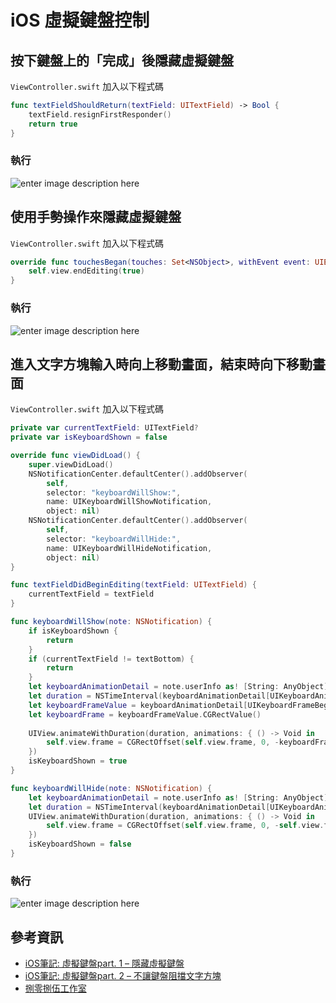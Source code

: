 # iOS 虛擬鍵盤控制

##  按下鍵盤上的「完成」後隱藏虛擬鍵盤

`ViewController.swift` 加入以下程式碼
```swift
func textFieldShouldReturn(textField: UITextField) -> Bool {
	textField.resignFirstResponder()
	return true
}
```

### 執行

![enter image description here](https://8085studio.files.wordpress.com/2015/06/ios-hide-keyboard-p31.gif)

## 使用手勢操作來隱藏虛擬鍵盤

`ViewController.swift` 加入以下程式碼
```swift
override func touchesBegan(touches: Set<NSObject>, withEvent event: UIEvent) {
	self.view.endEditing(true)
}
```

### 執行

![enter image description here](https://8085studio.files.wordpress.com/2015/06/ios-hide-keyboard-p4.gif)

## 進入文字方塊輸入時向上移動畫面，結束時向下移動畫面

`ViewController.swift` 加入以下程式碼

```swift
private var currentTextField: UITextField?
private var isKeyboardShown = false

override func viewDidLoad() {
    super.viewDidLoad()
    NSNotificationCenter.defaultCenter().addObserver(
        self,
        selector: "keyboardWillShow:",
        name: UIKeyboardWillShowNotification,
        object: nil)
    NSNotificationCenter.defaultCenter().addObserver(
        self,
        selector: "keyboardWillHide:",
        name: UIKeyboardWillHideNotification,
        object: nil)
}

func textFieldDidBeginEditing(textField: UITextField) {
    currentTextField = textField
}

func keyboardWillShow(note: NSNotification) {
    if isKeyboardShown {
        return
    }
    if (currentTextField != textBottom) {
        return
    }
    let keyboardAnimationDetail = note.userInfo as! [String: AnyObject]
    let duration = NSTimeInterval(keyboardAnimationDetail[UIKeyboardAnimationDurationUserInfoKey]! as! NSNumber)
    let keyboardFrameValue = keyboardAnimationDetail[UIKeyboardFrameBeginUserInfoKey]! as! NSValue
    let keyboardFrame = keyboardFrameValue.CGRectValue()
    
    UIView.animateWithDuration(duration, animations: { () -> Void in
        self.view.frame = CGRectOffset(self.view.frame, 0, -keyboardFrame.size.height)
    })
    isKeyboardShown = true
}

func keyboardWillHide(note: NSNotification) {
    let keyboardAnimationDetail = note.userInfo as! [String: AnyObject]
    let duration = NSTimeInterval(keyboardAnimationDetail[UIKeyboardAnimationDurationUserInfoKey]! as! NSNumber)
    UIView.animateWithDuration(duration, animations: { () -> Void in
        self.view.frame = CGRectOffset(self.view.frame, 0, -self.view.frame.origin.y)
    })
    isKeyboardShown = false
}
```

### 執行

![enter image description here](https://8085studio.files.wordpress.com/2015/07/ios-hide-keyboard-p5.gif)

## 參考資訊

  - [iOS筆記: 虛擬鍵盤part. 1 – 隱藏虛擬鍵盤](https://8085studio.wordpress.com/2015/06/21/ios%E7%AD%86%E8%A8%98-%E8%99%9B%E6%93%AC%E9%8D%B5%E7%9B%A4part-1-%E9%9A%B1%E8%97%8F%E8%99%9B%E6%93%AC%E9%8D%B5%E7%9B%A4/)
  - [iOS筆記: 虛擬鍵盤part. 2 – 不讓鍵盤阻擋文字方塊](https://8085studio.wordpress.com/2015/07/16/ios%e7%ad%86%e8%a8%98-%e8%99%9b%e6%93%ac%e9%8d%b5%e7%9b%a4part-2-%e4%b8%8d%e8%ae%93%e9%8d%b5%e7%9b%a4%e9%98%bb%e6%93%8b%e6%96%87%e5%ad%97%e6%96%b9%e5%a1%8a/)
  - [捌零捌伍工作室](https://8085studio.wordpress.com/)
